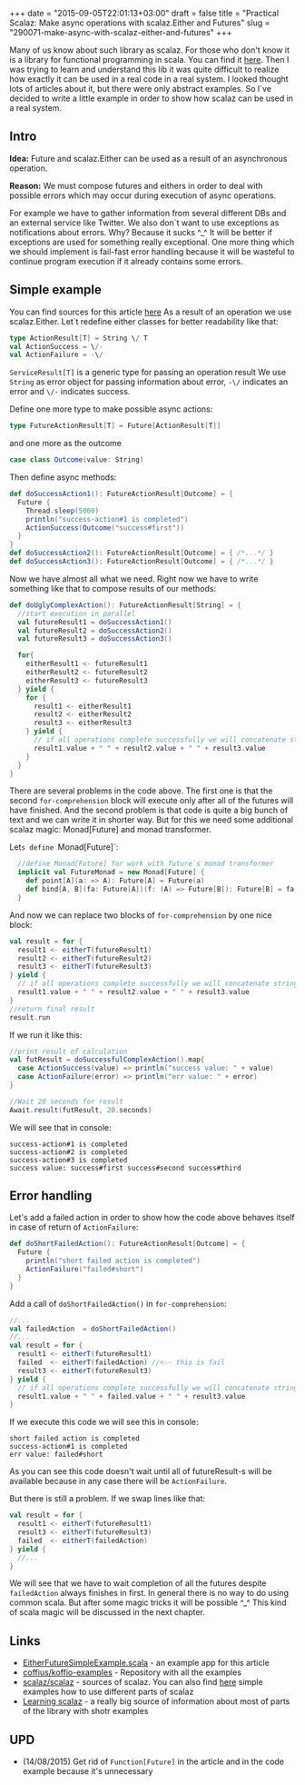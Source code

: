 +++
date = "2015-09-05T22:01:13+03:00"
draft = false
title = "Practical Scalaz: Make async operations with scalaz.Either and Futures"
slug = "290071-make-async-with-scalaz-either-and-futures"
+++

Many of us know about such library as scalaz. For those who don't know it is a library for functional programming in scala. You can find it [here](https://github.com/scalaz/scalaz "Scalaz on github"). 
Then I was trying to learn and understand this lib it was quite difficult to realize how exactly it can be used in a real code in a real system. I looked thought lots of articles about it, but there were only abstract examples. So I`ve decided to write a little example in order to show how scalaz can be used in a real system.

## Intro

**Idea:** Future and scalaz.Either can be used as a result of an asynchronous operation.

**Reason:** We must compose futures and eithers in order to deal with possible errors which may occur during execution of async operations.

For example we have to gather information from several different DBs and an external service like Twitter. We also don`t want to use exceptions as notifications about errors. Why? Because it sucks ^_^ It will be better if exceptions are used for something really exceptional. One more thing which we should implement is fail-fast error handling because it will be wasteful to continue program execution if it already contains some errors.

<!--more-->

## Simple example

You can find sources for this article [here](https://github.com/coffius/koffio-examples/blob/master/src/main/scala/io/koff/examples/async_services/EitherFutureSimpleExample.scala "Example")
As a result of an operation we use scalaz.Either. Let`t redefine either classes for better readability like that:

```scala
type ActionResult[T] = String \/ T
val ActionSuccess = \/-
val ActionFailure = -\/
```

`ServiceResult[T]` is a generic type for passing an operation result
We use `String` as error object for passing information about error, `-\/` indicates an error and `\/-` indicates success.

Define one more type to make possible async actions:

```scala
type FutureActionResult[T] = Future[ActionResult[T]]
```

and one more as the outcome

```scala
case class Outcome(value: String)
```

Then define async methods:

```scala
def doSuccessAction1(): FutureActionResult[Outcome] = {
  Future {
    Thread.sleep(5000)
    println("success-action#1 is completed")
    ActionSuccess(Outcome("success#first"))
  }
}
def doSuccessAction2(): FutureActionResult[Outcome] = { /*...*/ }
def doSuccessAction3(): FutureActionResult[Outcome] = { /*...*/ }
```

Now we have almost all what we need. Right now we have to write something like that to compose results of our methods:

```scala
def doUglyComplexAction(): FutureActionResult[String] = {
  //start execution in parallel
  val futureResult1 = doSuccessAction1()
  val futureResult2 = doSuccessAction2()
  val futureResult3 = doSuccessAction3()

  for{
    eitherResult1 <- futureResult1
    eitherResult2 <- futureResult2
    eitherResult3 <- futureResult3
  } yield {
    for {
      result1 <- eitherResult1
      result2 <- eitherResult2
      result3 <- eitherResult3
    } yield {
      // if all operations complete successfully we will concatenate string
      result1.value + " " + result2.value + " " + result3.value
    }
  }
}
```

There are several problems in the code above. 
The first one is that the second `for-comprehension` block will execute only after all of the futures will have finished. And the second problem is that code is quite a big bunch of text and we can write it in shorter way. But for this we need some additional scalaz magic: Monad[Future] and monad transformer.

Let`s define `Monad[Future]`:

```scala
  //define Monad[Future] for work with future`s monad transformer
  implicit val FutureMonad = new Monad[Future] {
    def point[A](a: => A): Future[A] = Future(a)
    def bind[A, B](fa: Future[A])(f: (A) => Future[B]): Future[B] = fa flatMap f
  }
```

And now we can replace two blocks of `for-comprehension` by one nice block:

```scala
val result = for {
  result1 <- eitherT(futureResult1)
  result2 <- eitherT(futureResult2)
  result3 <- eitherT(futureResult3)
} yield {
  // if all operations complete successfully we will concatenate string
  result1.value + " " + result2.value + " " + result3.value
}
//return final result
result.run
```

If we run it like this:

```scala
//print result of calculation
val futResult = doSuccessfulComplexAction().map{
  case ActionSuccess(value) => println("success value: " + value)
  case ActionFailure(error) => println("err value: " + error)
}

//Wait 20 seconds for result
Await.result(futResult, 20.seconds)
```

We will see that in console:

```
success-action#1 is completed
success-action#2 is completed
success-action#3 is completed
success value: success#first success#second success#third
```

## Error handling

Let's add a failed action in order to show how the code above behaves itself in case of return of `ActionFailure`:

```scala
def doShortFailedAction(): FutureActionResult[Outcome] = {
  Future {
    println("short failed action is completed")
    ActionFailure("failed#short")
  }
}
```

Add a call of `doShortFailedAction()` in `for-comprehension`:

```scala
//...
val failedAction  = doShortFailedAction()
//...
val result = for {
  result1 <- eitherT(futureResult1)
  failed  <- eitherT(failedAction) //<-- this is fail
  result3 <- eitherT(futureResult3)
} yield {
  // if all operations complete successfully we will concatenate string
  result1.value + " " + failed.value + " " + result3.value
}
```

If we execute this code we will see this in console:

```
short failed action is completed
success-action#1 is completed
err value: failed#short
```

As you can see this code doesn't wait until all of futureResult-s will be available because in any case there will be `ActionFailure`. 

But there is still a problem. If we swap lines like that:

```scala
val result = for {
  result1 <- eitherT(futureResult1)
  result3 <- eitherT(futureResult3)
  failed  <- eitherT(failedAction)
} yield {
  //...
}
```

We will see that we have to wait completion of all the futures despite `failedAction` always finishes in first. In general there is no way to do using common scala. But after some magic tricks it will be possible ^_^ This kind of scala magic will be discussed in the next chapter.

## Links
* [EitherFutureSimpleExample.scala](https://github.com/coffius/koffio-examples/blob/master/src/main/scala/io/koff/examples/async_services/EitherFutureSimpleExample.scala) - an example app for this article
* [coffius/koffio-examples](https://github.com/coffius/koffio-examples "Sources of the example") - Repository with all the examples
* [scalaz/scalaz](https://github.com/scalaz/scalaz "Scalaz on GitHub") - sources of scalaz. You can also find [here](https://github.com/scalaz/scalaz/tree/series/7.2.x/example/src/main/scala/scalaz/example "Simple scalaz examples") simple examples how to use different parts of scalaz
* [Learning scalaz](http://eed3si9n.com/learning-scalaz/ "Learning scalaz") - a really big source of information about most of parts of the library with shotr examples

## UPD
* (14/08/2015) Get rid of `Function[Future]` in the article and in the code example because it's unnecessary
